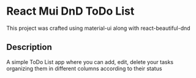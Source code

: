 # React Mui DnD ToDo List 

This project was crafted using material-ui along with react-beautiful-dnd

## Description

A simple ToDo List app where you can add, edit, delete your tasks organizing them in different columns according to their status
